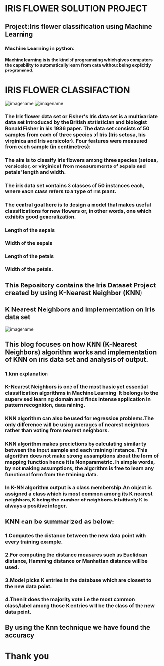 # IRIS FLOWER SOLUTION PROJECT
## Project:Iris flower classification using Machine Learning
### Machine Learning in python: 
#### Machine learning is is the kind of programming which gives computers the capability to automatically learn from data without being explicitly programmed. 
# IRIS FLOWER CLASSIFACTION
![imagename](https://miro.medium.com/max/361/0*1lgB-Yqej6VPER00)
![imagename](https://miro.medium.com/max/760/0*rhP_m_pskOF_MUad)
### The Iris flower data set or Fisher's Iris data set is a multivariate data set introduced by the British statistician and biologist Ronald Fisher in his 1936 paper. The data set consists of 50 samples from each of three species of Iris (Iris setosa, Iris virginica and Iris versicolor). Four features were measured from each sample (in centimetres):
### The aim is to classify iris flowers among three species (setosa, versicolor, or virginica) from measurements of sepals and petals' length and width.
### The iris data set contains 3 classes of 50 instances each, where each class refers to a type of iris plant.
### The central goal here is to design a model that makes useful classifications for new flowers or, in other words, one which exhibits good generalization.
### Length of the sepals

### Width of the sepals

### Length of the petals

### Width of the petals.


## This Repository contains the Iris Dataset Project created by using **K-Nearest Neighbor (KNN)**
## K Nearest Neighbors and implementation on Iris data set
![imagename](https://cdn.analyticsvidhya.com/wp-content/uploads/2018/03/knn3-300x271.png)
## This blog focuses on how KNN (K-Nearest Neighbors) algorithm works and implementation of KNN on iris data set and analysis of output.
### 1.knn explanation
### K-Nearest Neighbors is one of the most basic yet essential classification algorithms in Machine Learning. It belongs to the supervised learning domain and finds intense application in pattern recognition, data mining.
### KNN algorithm can also be used for regression problems.The only difference will be using averages of nearest neighbors rather than voting from nearest neighbors.
### KNN algorithm makes predictions by calculating similarity between the input sample and each training instance. This algorithm does not make strong assumptions about the form of mapping function hence it is Nonparametric. In simple words, by not making assumptions, the algorithm is free to learn any functional form from the training data.
### In K-NN algorithm output is a class membership.An object is assigned a class which is most common among its K nearest neighbors,K being the number of neighbors.Intuitively K is always a positive integer.
## KNN can be summarized as below:
### 1.Computes the distance between the new data point with every training example.
### 2.For computing the distance measures such as Euclidean distance, Hamming distance or Manhattan distance will be used.
### 3.Model picks K entries in the database which are closest to the new data point.
### 4.Then it does the majority vote i.e the most common class/label among those K entries will be the class of the new data point.
##  By using the Knn technique we have found the accuracy 
# Thank you
